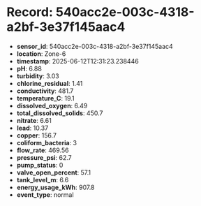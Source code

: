 # Record: 540acc2e-003c-4318-a2bf-3e37f145aac4

- **sensor_id**: 540acc2e-003c-4318-a2bf-3e37f145aac4
- **location**: Zone-6
- **timestamp**: 2025-06-12T12:31:23.238446
- **pH**: 6.88
- **turbidity**: 3.03
- **chlorine_residual**: 1.41
- **conductivity**: 481.7
- **temperature_C**: 19.1
- **dissolved_oxygen**: 6.49
- **total_dissolved_solids**: 450.7
- **nitrate**: 6.61
- **lead**: 10.37
- **copper**: 156.7
- **coliform_bacteria**: 3
- **flow_rate**: 469.56
- **pressure_psi**: 62.7
- **pump_status**: 0
- **valve_open_percent**: 57.1
- **tank_level_m**: 6.6
- **energy_usage_kWh**: 907.8
- **event_type**: normal